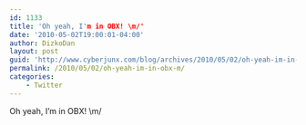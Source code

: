 ```yaml
---
id: 1133
title: 'Oh yeah, I'm in OBX! \m/'
date: '2010-05-02T19:00:01-04:00'
author: DizkoDan
layout: post
guid: 'http://www.cyberjunx.com/blog/archives/2010/05/02/oh-yeah-im-in-obx-m/'
permalink: /2010/05/02/oh-yeah-im-in-obx-m/
categories:
    - Twitter
---
```


Oh yeah, I’m in OBX! \\m/